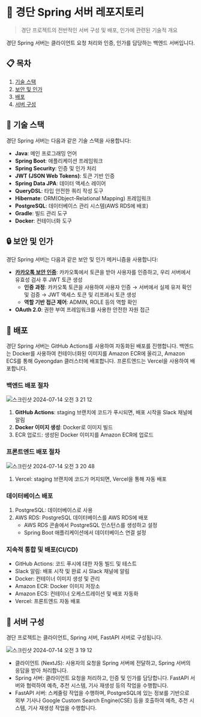 # 🍡 경단 Spring 서버 레포지토리

> 경단 프로젝트의 전반적인 서버 구성 및 배포, 인가에 관련된 기술적 개요

경단 Spring 서버는 클라이언트 요청 처리와 인증, 인가를 담당하는 백엔드 서버입니다.

## 📋 목차

1. [기술 스택](#-기술-스택)
2. [보안 및 인가](#-보안-및-인가)
3. [배포](#-배포)
4. [서버 구성](#-서버-구성)

## 🔧 기술 스택

경단 Spring 서버는 다음과 같은 기술 스택을 사용합니다:

- **Java**: 메인 프로그래밍 언어
- **Spring Boot**: 애플리케이션 프레임워크
- **Spring Security**: 인증 및 인가 처리
- **JWT (JSON Web Tokens)**: 토큰 기반 인증
- **Spring Data JPA**: 데이터 액세스 레이어
- **QueryDSL**: 타입 안전한 쿼리 작성 도구
- **Hibernate**: ORM(Object-Relational Mapping) 프레임워크
- **PostgreSQL**: 데이터베이스 관리 시스템(AWS RDS에 배포)
- **Gradle**: 빌드 관리 도구
- **Docker**: 컨테이너화 도구

## 🔒 보안 및 인가

경단 Spring 서버는 다음과 같은 보안 및 인가 메커니즘을 사용합니다:

- **[카카오톡 보안 인증](https://developers.kakao.com/docs/latest/ko/kakaologin/rest-api)**: 카카오톡에서 토큰을 받아 사용자를 인증하고, 우리 서버에서 유효성 검사 후 JWT 토큰 생성
  - **인증 과정**: 카카오톡 토큰을 사용하여 사용자 인증 → 서버에서 실제 유저 확인 및 검증 → JWT 액세스 토큰 및 리프레시 토큰 생성
  - **역할 기반 접근 제어**: ADMIN, ROLE 등의 역할 확인
- **OAuth 2.0**: 권한 부여 프레임워크를 사용한 안전한 자원 접근

## 🚀 배포

경단 Spring 서버는 GitHub Actions를 사용하여 자동화된 배포를 진행합니다. 백엔드는 Docker를 사용하여 컨테이너화된 이미지를 Amazon ECR에 올리고, Amazon ECS를 통해 Gyeongdan 클러스터에 배포합니다. 프론트엔드는 Vercel을 사용하여 배포합니다.


### 백엔드 배포 절차

![스크린샷 2024-07-14 오전 3 21 12](https://github.com/user-attachments/assets/346b35f9-2a26-4833-95c7-28bb4ad847b4)


1. **GitHub Actions**: staging 브랜치에 코드가 푸시되면, 배포 시작을 Slack 채널에 알림
2. **Docker 이미지 생성**: Docker로 이미지 빌드
3. ECR 업로드: 생성된 Docker 이미지를 Amazon ECR에 업로드

### 프론트엔드 배포 절차

![스크린샷 2024-07-14 오전 3 20 48](https://github.com/user-attachments/assets/3edad8c5-4be3-4350-95b3-f3f8e230a077)

1. Vercel: staging 브랜치에 코드가 머지되면, Vercel을 통해 자동 배포

### 데이터베이스 배포
1. PostgreSQL: 데이터베이스로 사용
2. AWS RDS: PostgreSQL 데이터베이스를 AWS RDS에 배포
   - AWS RDS 콘솔에서 PostgreSQL 인스턴스를 생성하고 설정
   - Spring Boot 애플리케이션에서 데이터베이스 연결 설정

### 지속적 통합 및 배포(CI/CD)
- GitHub Actions: 코드 푸시에 대한 자동 빌드 및 테스트
- Slack 알림: 배포 시작 및 완료 시 Slack 채널에 알림
- Docker: 컨테이너 이미지 생성 및 관리
- Amazon ECR: Docker 이미지 저장소
- Amazon ECS: 컨테이너 오케스트레이션 및 배포 자동화
- Vercel: 프론트엔드 자동 배포

## 🔧 서버 구성
경단 프로젝트는 클라이언트, Spring 서버, FastAPI 서버로 구성됩니다.

![스크린샷 2024-07-14 오전 3 19 12](https://github.com/user-attachments/assets/c7d8e970-7698-4405-860e-96da9065f85d)


- 클라이언트 (NextJS): 사용자의 요청을 Spring 서버에 전달하고, Spring 서버의 응답을 받아 처리합니다.
- Spring 서버: 클라이언트 요청을 처리하고, 인증 및 인가를 담당합니다. FastAPI 서버와 협력하여 예측, 추천 시스템, 기사 재생성 등의 작업을 수행합니다.
- FastAPI 서버: 스케줄링 작업을 수행하며, PostgreSQL에 있는 정보를 기반으로 외부 기사나 Google Custom Search Engine(CSE) 등을 호출하여 예측, 추천 시스템, 기사 재생성 작업을 수행합니다.

  
